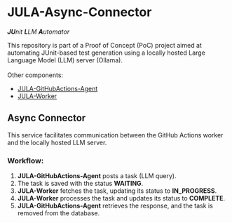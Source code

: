 # JULA-Async-Connector
***JU**nit **L**LM **A**utomator*

This repository is part of a Proof of Concept (PoC) project aimed at automating JUnit-based test generation using a locally hosted Large Language Model (LLM) server (Ollama).<br><br>
Other components:

- [JULA-GitHubActions-Agent](https://github.com/MarshallBaby/JULA-GitHubActions-Agent)
- [JULA-Worker](https://github.com/MarshallBaby/JULA-Worker)

## Async Connector
This service facilitates communication between the GitHub Actions worker and the locally hosted LLM server.

### Workflow:
1. **JULA-GitHubActions-Agent** posts a task (LLM query).
2. The task is saved with the status **WAITING**.
3. **JULA-Worker** fetches the task, updating its status to **IN_PROGRESS**.
4. **JULA-Worker** processes the task and updates its status to **COMPLETE**.
5. **JULA-GitHubActions-Agent** retrieves the response, and the task is removed from the database.